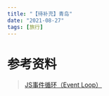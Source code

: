 ```yaml
---
title: "【待补充】青岛"
date: "2021-08-27"
tags: [旅行]
---
```


# 参考资料

> [JS事件循环（Event Loop）](https://www.cnblogs.com/formercoding/p/12906640.html)

